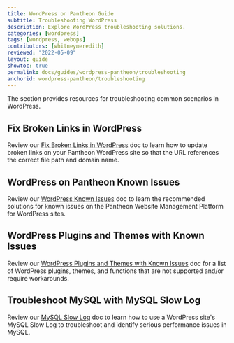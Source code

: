 ```yaml
---
title: WordPress on Pantheon Guide
subtitle: Troubleshooting WordPress
description: Explore WordPress troubleshooting solutions.
categories: [wordpress]
tags: [wordpress, webops]
contributors: [whitneymeredith]
reviewed: "2022-05-09"
layout: guide
showtoc: true
permalink: docs/guides/wordpress-pantheon/troubleshooting
anchorid: wordpress-pantheon/troubleshooting
---
```


The section provides resources for troubleshooting common scenarios in WordPress.

## Fix Broken Links in WordPress

Review our [Fix Broken Links in WordPress](/wordpress-broken-links) doc to learn how to update broken links on your Pantheon WordPress site so that the URL references the correct file path and domain name.

## WordPress on Pantheon Known Issues

Review our [WordPress Known Issues](/wordpress-known-issues) doc to learn the recommended solutions for known issues on the Pantheon Website Management Platform for WordPress sites.

## WordPress Plugins and Themes with Known Issues

Review our [WordPress Plugins and Themes with Known Issues](/plugins-known-issues) doc for a list of WordPress plugins, themes, and functions that are not supported and/or require workarounds.

## Troubleshoot MySQL with MySQL Slow Log

Review our [MySQL Slow Log](/mysql-slow-log) doc to learn how to use a WordPress site's MySQL Slow Log to troubleshoot and identify serious performance issues in MySQL.